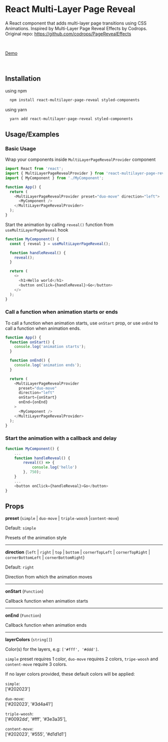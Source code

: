 # React Multi-Layer Page Reveal

A React component that adds multi-layer page transitions using CSS Animations. Inspired by Multi-Layer Page Reveal Effects by Codrops. Original repo: https://github.com/codrops/PageRevealEffects

<br />

[Demo](https://codesandbox.io/p/sandbox/react-multilayer-page-reveal-example-i3wfmc?file=%2Fsrc%2FApp.tsx)

<br />

## Installation

using npm

```bash
  npm install react-multilayer-page-reveal styled-components
```

using yarn

```bash
  yarn add react-multilayer-page-reveal styled-components
```

## Usage/Examples

### Basic Usage

Wrap your components inside `MultiLayerPageRevealProvider` component

```javascript
import React from 'react';
import { MultiLayerPageRevealProvider } from 'react-multilayer-page-reveal';
import { MyComponent } from './MyComponent';

function App() {
  return (
    <MultiLayerPageRevealProvider preset="duo-move" direction="left">
      <MyComponent />
    </MultiLayerPageRevealProvider>
  );
}
```

Start the animation by calling `reveal()` function from `useMultiLayerPageReveal` hook

```javascript
function MyComponent() {
  const { reveal } = useMultiLayerPageReveal();

  function handleReveal() {
    reveal();
  }

  return (
    <>
      <h1>Hello world</h1>
      <button onClick={handleReveal}>Go</button>
    </>
  );
}
```

### Call a function when animation starts or ends

To call a function when animation starts, use `onStart` prop, or use `onEnd` to call a function when animation ends.

```javascript
function App() {
  function onStart() {
    console.log('animation starts');
  }

  function onEnd() {
    console.log('animation ends');
  }

  return (
    <MultiLayerPageRevealProvider
      preset="duo-move"
      direction="left"
      onStart={onStart}
      onEnd={onEnd}
    >
      <MyComponent />
    </MultiLayerPageRevealProvider>
  );
}
```

### Start the animation with a callback and delay

```javascript
function MyComponent() {
    ...
    function handleReveal() {
        reveal(() => {
            console.log('hello')
        }, 750);
    }
    ...
    <button onClick={handleReveal}>Go</button>
}
```

## Props

**preset** (`simple` | `duo-move` | `triple-woosh` |`content-move`)

Default: `simple`

Presets of the animation style

---

**direction** (`left` | `right` | `top` | `bottom` | `cornerTopLeft` | `cornerTopRight` | `cornerBottomLeft` | `cornerBottomRight`)

Default: `right`

Direction from which the animation moves

---

**onStart** (`Function`)

Callback function when animation starts

---

**onEnd** (`Function`)

Callback function when animation ends

---

**layerColors** (`string[]`)

Color(s) for the layers, e.g: `['#fff', '#ddd']`.

`simple` preset requires 1 color, `duo-move` requires 2 colors,
`tripe-woosh` and `content-move` require 3 colors.

If no layer colors provided, these default colors will be applied:

`simple`: <br> ['#202023']

`duo-move`: <br>['#202023', '#3d4a41']

`triple-woosh`: <br>['#0092dd', '#fff', '#3e3a35'],

`content-move`: <br>['#202023', '#555', '#d1d1d1']
